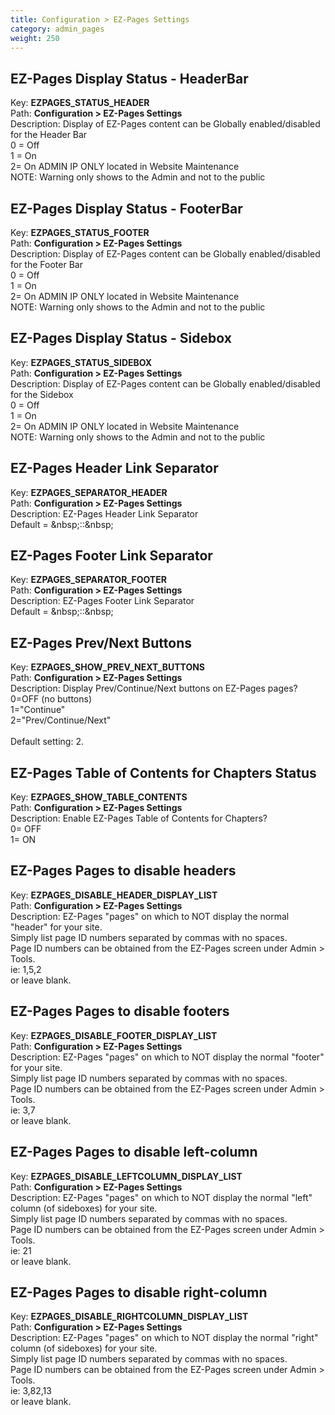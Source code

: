 ```yaml
---
title: Configuration > EZ-Pages Settings
category: admin_pages
weight: 250 
---
```


<h2 id="ezpages_display_status__headerbar">EZ-Pages Display Status - HeaderBar</h2>

<div class='indent'>Key: <b>EZPAGES_STATUS_HEADER</b><br />
Path: <b>Configuration > EZ-Pages Settings</b><br />
Description: Display of EZ-Pages content can be Globally enabled/disabled for the Header Bar<br />0 = Off<br />1 = On<br />2= On ADMIN IP ONLY located in Website Maintenance<br />NOTE: Warning only shows to the Admin and not to the public</div>


<h2 id="ezpages_display_status__footerbar">EZ-Pages Display Status - FooterBar</h2>

<div class='indent'>Key: <b>EZPAGES_STATUS_FOOTER</b><br />
Path: <b>Configuration > EZ-Pages Settings</b><br />
Description: Display of EZ-Pages content can be Globally enabled/disabled for the Footer Bar<br />0 = Off<br />1 = On<br />2= On ADMIN IP ONLY located in Website Maintenance<br />NOTE: Warning only shows to the Admin and not to the public</div>


<h2 id="ezpages_display_status__sidebox">EZ-Pages Display Status - Sidebox</h2>

<div class='indent'>Key: <b>EZPAGES_STATUS_SIDEBOX</b><br />
Path: <b>Configuration > EZ-Pages Settings</b><br />
Description: Display of EZ-Pages content can be Globally enabled/disabled for the Sidebox<br />0 = Off<br />1 = On<br />2= On ADMIN IP ONLY located in Website Maintenance<br />NOTE: Warning only shows to the Admin and not to the public</div>


<h2 id="ezpages_header_link_separator">EZ-Pages Header Link Separator</h2>

<div class='indent'>Key: <b>EZPAGES_SEPARATOR_HEADER</b><br />
Path: <b>Configuration > EZ-Pages Settings</b><br />
Description: EZ-Pages Header Link Separator<br />Default = &amp;nbsp;::&amp;nbsp;</div>


<h2 id="ezpages_footer_link_separator">EZ-Pages Footer Link Separator</h2>

<div class='indent'>Key: <b>EZPAGES_SEPARATOR_FOOTER</b><br />
Path: <b>Configuration > EZ-Pages Settings</b><br />
Description: EZ-Pages Footer Link Separator<br />Default = &amp;nbsp;::&amp;nbsp;</div>


<h2 id="ezpages_prevnext_buttons">EZ-Pages Prev/Next Buttons</h2>

<div class='indent'>Key: <b>EZPAGES_SHOW_PREV_NEXT_BUTTONS</b><br />
Path: <b>Configuration > EZ-Pages Settings</b><br />
Description: Display Prev/Continue/Next buttons on EZ-Pages pages?<br />0=OFF (no buttons)<br />1="Continue"<br />2="Prev/Continue/Next"<br /><br />Default setting: 2.</div>


<h2 id="ezpages_table_of_contents_for_chapters_status">EZ-Pages Table of Contents for Chapters Status</h2>

<div class='indent'>Key: <b>EZPAGES_SHOW_TABLE_CONTENTS</b><br />
Path: <b>Configuration > EZ-Pages Settings</b><br />
Description: Enable EZ-Pages Table of Contents for Chapters?<br />0= OFF<br />1= ON</div>


<h2 id="ezpages_pages_to_disable_headers">EZ-Pages Pages to disable headers</h2>

<div class='indent'>Key: <b>EZPAGES_DISABLE_HEADER_DISPLAY_LIST</b><br />
Path: <b>Configuration > EZ-Pages Settings</b><br />
Description: EZ-Pages "pages" on which to NOT display the normal "header" for your site.<br />Simply list page ID numbers separated by commas with no spaces.<br />Page ID numbers can be obtained from the EZ-Pages screen under Admin > Tools.<br />ie: 1,5,2<br />or leave blank.</div>


<h2 id="ezpages_pages_to_disable_footers">EZ-Pages Pages to disable footers</h2>

<div class='indent'>Key: <b>EZPAGES_DISABLE_FOOTER_DISPLAY_LIST</b><br />
Path: <b>Configuration > EZ-Pages Settings</b><br />
Description: EZ-Pages "pages" on which to NOT display the normal "footer" for your site.<br />Simply list page ID numbers separated by commas with no spaces.<br />Page ID numbers can be obtained from the EZ-Pages screen under Admin > Tools.<br />ie: 3,7<br />or leave blank.</div>


<h2 id="ezpages_pages_to_disable_leftcolumn">EZ-Pages Pages to disable left-column</h2>

<div class='indent'>Key: <b>EZPAGES_DISABLE_LEFTCOLUMN_DISPLAY_LIST</b><br />
Path: <b>Configuration > EZ-Pages Settings</b><br />
Description: EZ-Pages "pages" on which to NOT display the normal "left" column (of sideboxes) for your site.<br />Simply list page ID numbers separated by commas with no spaces.<br />Page ID numbers can be obtained from the EZ-Pages screen under Admin > Tools.<br />ie: 21<br />or leave blank.</div>


<h2 id="ezpages_pages_to_disable_rightcolumn">EZ-Pages Pages to disable right-column</h2>

<div class='indent'>Key: <b>EZPAGES_DISABLE_RIGHTCOLUMN_DISPLAY_LIST</b><br />
Path: <b>Configuration > EZ-Pages Settings</b><br />
Description: EZ-Pages "pages" on which to NOT display the normal "right" column (of sideboxes) for your site.<br />Simply list page ID numbers separated by commas with no spaces.<br />Page ID numbers can be obtained from the EZ-Pages screen under Admin > Tools.<br />ie: 3,82,13<br />or leave blank.</div>


